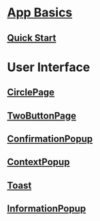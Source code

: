 # [App Basics](Overview.md)
## [Quick Start](Quickstart.md)
# User Interface
## [CirclePage](CirclePage.md)
## [TwoButtonPage](TwoButtonPage.md)
## [ConfirmationPopup](ConfirmationPopup.md)
## [ContextPopup](ContextPopup.md)
## [Toast](Toast.md)
## [InformationPopup](InformationPopup.md)
